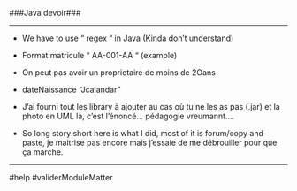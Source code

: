 ###Java devoir###

***************************************************************************************

 - We have to use “ regex “ in Java (Kinda don’t understand)

 - Format matricule “ AA-001-AA “ (example)

 - On peut pas avoir un proprietaire de moins de 2Oans 

 - dateNaissance “Jcalandar”

 - J’ai fourni tout les library à ajouter au cas où tu ne les as pas (.jar) et la photo en UML là, 	c’est l’énoncé… pédagogie vreumannt….

 - So long story short here is what I did, most of it is forum/copy and paste, je maitrise pas encore 	mais j’essaie de me débrouiller pour que ça marche. 

***************************************************************************************

#help
#validerModuleMatter

